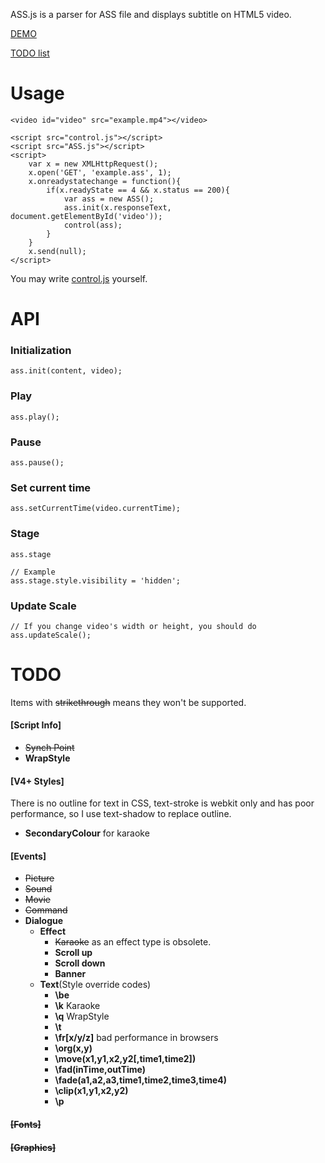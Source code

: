 ASS.js is a parser for ASS file and displays subtitle on HTML5 video.

[DEMO](https://weizhenye.github.com/ASS/)

[TODO list](https://github.com/weizhenye/ASS#todo)

# Usage
	<video id="video" src="example.mp4"></video>

	<script src="control.js"></script>
	<script src="ASS.js"></script>
	<script>
		var	x = new XMLHttpRequest();
		x.open('GET', 'example.ass', 1);
		x.onreadystatechange = function(){
			if(x.readyState == 4 && x.status == 200){
				var	ass = new ASS();
				ass.init(x.responseText, document.getElementById('video'));
				control(ass);
			}
		}
		x.send(null);
	</script>
You may write [control.js](https://github.com/weizhenye/ASS/blob/master/control.js) yourself.


# API

### Initialization
	ass.init(content, video);
### Play
	ass.play();
### Pause
	ass.pause();
### Set current time
	ass.setCurrentTime(video.currentTime);
### Stage
	ass.stage

	// Example
	ass.stage.style.visibility = 'hidden';
### Update Scale
	// If you change video's width or height, you should do
	ass.updateScale();


# TODO

Items with <del>strikethrough</del> means they won't be supported.

#### [Script Info]

* <del>Synch Point</del>
* __WrapStyle__


#### [V4+ Styles]

There is no outline for text in CSS, text-stroke is webkit only and has poor performance, so I use text-shadow to replace outline.

* __SecondaryColour__ for karaoke

#### [Events]

* <del>Picture</del>
* <del>Sound</del>
* <del>Movie</del>
* <del>Command</del>
* __Dialogue__
	+ __Effect__
		- <del>Karaoke</del> as an effect type is obsolete.
		- __Scroll up__
		- __Scroll down__
		- __Banner__
	+ __Text__(Style override codes)
		- __\be__
		- __\k__ Karaoke
		- __\q__ WrapStyle
		- __\t__
		- __\fr[x/y/z]__ bad performance in browsers
		- __\org(x,y)__
		- __\move(x1,y1,x2,y2[,time1,time2])__
		- __\fad(inTime,outTime)__
		- __\fade(a1,a2,a3,time1,time2,time3,time4)__
		- __\clip(x1,y1,x2,y2)__
		- __\p__

#### <del>[Fonts]</del>
#### <del>[Graphics]</del>
